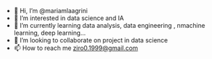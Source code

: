- 👋 Hi, I’m @mariamlaagrini
- 👀 I’m interested in data science and IA
- 🌱 I’m currently learning data analysis, data engineering , nmachine learning, deep learning...
- 💞️ I’m looking to collaborate on project in data science
- 📫 How to reach me ziro0.1999@gmail.com

<!---
mariamlaagrini/mariamlaagrini is a ✨ special ✨ repository because its `README.md` (this file) appears on your GitHub profile.
You can click the Preview link to take a look at your changes.
--->
